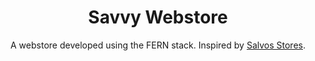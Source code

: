 <h1 align="center">Savvy Webstore</h1>

<p align="center">A webstore developed using the FERN stack. Inspired by <a href="https://www.salvosstores.com.au/">Salvos Stores</a>.</p>
